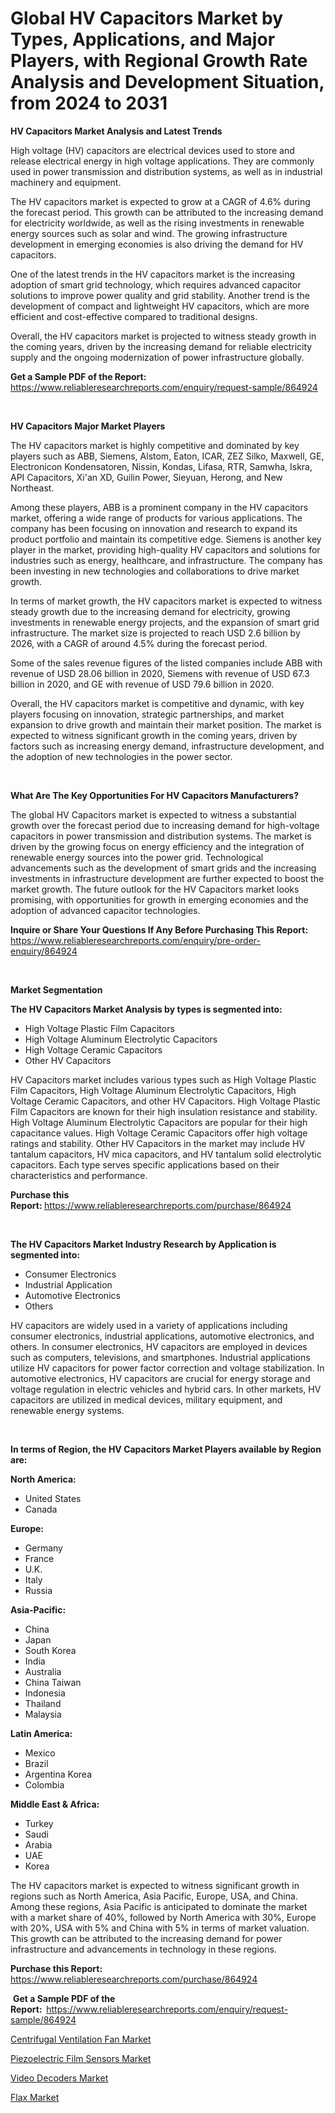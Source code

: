 <p><h1>Global HV Capacitors Market by Types, Applications, and Major Players, with Regional Growth Rate Analysis and Development Situation, from 2024 to 2031</h1></p><p><strong>HV Capacitors Market Analysis and Latest Trends</strong></p>
<p><p>High voltage (HV) capacitors are electrical devices used to store and release electrical energy in high voltage applications. They are commonly used in power transmission and distribution systems, as well as in industrial machinery and equipment.</p><p>The HV capacitors market is expected to grow at a CAGR of 4.6% during the forecast period. This growth can be attributed to the increasing demand for electricity worldwide, as well as the rising investments in renewable energy sources such as solar and wind. The growing infrastructure development in emerging economies is also driving the demand for HV capacitors.</p><p>One of the latest trends in the HV capacitors market is the increasing adoption of smart grid technology, which requires advanced capacitor solutions to improve power quality and grid stability. Another trend is the development of compact and lightweight HV capacitors, which are more efficient and cost-effective compared to traditional designs.</p><p>Overall, the HV capacitors market is projected to witness steady growth in the coming years, driven by the increasing demand for reliable electricity supply and the ongoing modernization of power infrastructure globally.</p></p>
<p><strong>Get a Sample PDF of the Report:&nbsp;</strong> <a href="https://www.reliableresearchreports.com/enquiry/request-sample/864924">https://www.reliableresearchreports.com/enquiry/request-sample/864924</a></p>
<p>&nbsp;</p>
<p><strong>HV Capacitors Major Market Players</strong></p>
<p><p>The HV capacitors market is highly competitive and dominated by key players such as ABB, Siemens, Alstom, Eaton, ICAR, ZEZ Silko, Maxwell, GE, Electronicon Kondensatoren, Nissin, Kondas, Lifasa, RTR, Samwha, Iskra, API Capacitors, Xi'an XD, Guilin Power, Sieyuan, Herong, and New Northeast.</p><p>Among these players, ABB is a prominent company in the HV capacitors market, offering a wide range of products for various applications. The company has been focusing on innovation and research to expand its product portfolio and maintain its competitive edge. Siemens is another key player in the market, providing high-quality HV capacitors and solutions for industries such as energy, healthcare, and infrastructure. The company has been investing in new technologies and collaborations to drive market growth.</p><p>In terms of market growth, the HV capacitors market is expected to witness steady growth due to the increasing demand for electricity, growing investments in renewable energy projects, and the expansion of smart grid infrastructure. The market size is projected to reach USD 2.6 billion by 2026, with a CAGR of around 4.5% during the forecast period.</p><p>Some of the sales revenue figures of the listed companies include ABB with revenue of USD 28.06 billion in 2020, Siemens with revenue of USD 67.3 billion in 2020, and GE with revenue of USD 79.6 billion in 2020.</p><p>Overall, the HV capacitors market is competitive and dynamic, with key players focusing on innovation, strategic partnerships, and market expansion to drive growth and maintain their market position. The market is expected to witness significant growth in the coming years, driven by factors such as increasing energy demand, infrastructure development, and the adoption of new technologies in the power sector.</p></p>
<p>&nbsp;</p>
<p><strong>What Are The Key Opportunities For HV Capacitors Manufacturers?</strong></p>
<p><p>The global HV Capacitors market is expected to witness a substantial growth over the forecast period due to increasing demand for high-voltage capacitors in power transmission and distribution systems. The market is driven by the growing focus on energy efficiency and the integration of renewable energy sources into the power grid. Technological advancements such as the development of smart grids and the increasing investments in infrastructure development are further expected to boost the market growth. The future outlook for the HV Capacitors market looks promising, with opportunities for growth in emerging economies and the adoption of advanced capacitor technologies.</p></p>
<p><strong>Inquire or Share Your Questions If Any Before Purchasing This Report:</strong> <a href="https://www.reliableresearchreports.com/enquiry/pre-order-enquiry/864924">https://www.reliableresearchreports.com/enquiry/pre-order-enquiry/864924</a></p>
<p>&nbsp;</p>
<p><strong>Market Segmentation</strong></p>
<p><strong>The HV Capacitors Market Analysis by types is segmented into:</strong></p>
<p><ul><li>High Voltage Plastic Film Capacitors</li><li>High Voltage Aluminum Electrolytic Capacitors</li><li>High Voltage Ceramic Capacitors</li><li>Other HV Capacitors</li></ul></p>
<p><p>HV Capacitors market includes various types such as High Voltage Plastic Film Capacitors, High Voltage Aluminum Electrolytic Capacitors, High Voltage Ceramic Capacitors, and other HV Capacitors. High Voltage Plastic Film Capacitors are known for their high insulation resistance and stability. High Voltage Aluminum Electrolytic Capacitors are popular for their high capacitance values. High Voltage Ceramic Capacitors offer high voltage ratings and stability. Other HV Capacitors in the market may include HV tantalum capacitors, HV mica capacitors, and HV tantalum solid electrolytic capacitors. Each type serves specific applications based on their characteristics and performance.</p></p>
<p><strong>Purchase this Report:&nbsp;</strong><a href="https://www.reliableresearchreports.com/purchase/864924">https://www.reliableresearchreports.com/purchase/864924</a></p>
<p>&nbsp;</p>
<p><strong>The HV Capacitors Market Industry Research by Application is segmented into:</strong></p>
<p><ul><li>Consumer Electronics</li><li>Industrial Application</li><li>Automotive Electronics</li><li>Others</li></ul></p>
<p><p>HV capacitors are widely used in a variety of applications including consumer electronics, industrial applications, automotive electronics, and others. In consumer electronics, HV capacitors are employed in devices such as computers, televisions, and smartphones. Industrial applications utilize HV capacitors for power factor correction and voltage stabilization. In automotive electronics, HV capacitors are crucial for energy storage and voltage regulation in electric vehicles and hybrid cars. In other markets, HV capacitors are utilized in medical devices, military equipment, and renewable energy systems.</p></p>
<p>&nbsp;</p>
<p><strong>In terms of Region, the HV Capacitors Market Players available by Region are:</strong></p>
<p>
    <p> <strong> North America: </strong>
        <ul>
            <li>United States</li>
            <li>Canada</li>
        </ul>
        </p> 
    <p> <strong> Europe: </strong>
        <ul>
            <li>Germany</li>
            <li>France</li>
            <li>U.K.</li>
            <li>Italy</li>
            <li>Russia</li>
        </ul>
        </p> 
    <p> <strong> Asia-Pacific: </strong>
        <ul>
            <li>China</li>
            <li>Japan</li>
            <li>South Korea</li>
            <li>India</li>
            <li>Australia</li>
            <li>China Taiwan</li>
            <li>Indonesia</li>
            <li>Thailand</li>
            <li>Malaysia</li>
        </ul>
        </p> 
    <p> <strong> Latin America: </strong>
        <ul>
            <li>Mexico</li>
            <li>Brazil</li>
            <li>Argentina Korea</li>
            <li>Colombia</li>
        </ul>
        </p> 
    <p> <strong> Middle East & Africa: </strong>
        <ul>
            <li>Turkey</li>
            <li>Saudi</li>
            <li>Arabia</li>
            <li>UAE</li>
            <li>Korea</li>
        </ul>
    </p>
    </p>
<p><p>The HV capacitors market is expected to witness significant growth in regions such as North America, Asia Pacific, Europe, USA, and China. Among these regions, Asia Pacific is anticipated to dominate the market with a market share of 40%, followed by North America with 30%, Europe with 20%, USA with 5% and China with 5% in terms of market valuation. This growth can be attributed to the increasing demand for power infrastructure and advancements in technology in these regions.</p></p>
<p><strong>Purchase this Report: </strong><a href="https://www.reliableresearchreports.com/purchase/864924">https://www.reliableresearchreports.com/purchase/864924</a></p>
<p>&nbsp;<strong>Get a Sample PDF of the Report:&nbsp;&nbsp;</strong><a href="https://www.reliableresearchreports.com/enquiry/request-sample/864924">https://www.reliableresearchreports.com/enquiry/request-sample/864924</a></p>
<p><strong></strong></p>
<p><p><a href="https://view.publitas.com/reportprime-1/centrifugal-ventilation-fan-market-size-global-industry-overview-market-segmentation-and-forecast-2024-to-2031/">Centrifugal Ventilation Fan Market</a></p><p><a href="https://github.com/singletonthaxterkelliehr2df/Market-Research-Report-List-1/blob/main/piezoelectric-film-sensors-market.md">Piezoelectric Film Sensors Market</a></p><p><a href="https://github.com/kufem1/Market-Research-Report-List-2/blob/main/video-decoders-market.md">Video Decoders Market</a></p><p><a href="https://funky-papaya-cf4.notion.site/Flax-Market-Research-Report-Provides-thorough-Industry-Overview-which-offers-an-In-Depth-Analysis-o-4ca4e6c3e95f43ccbe760f2d56143fe2">Flax Market</a></p></p>